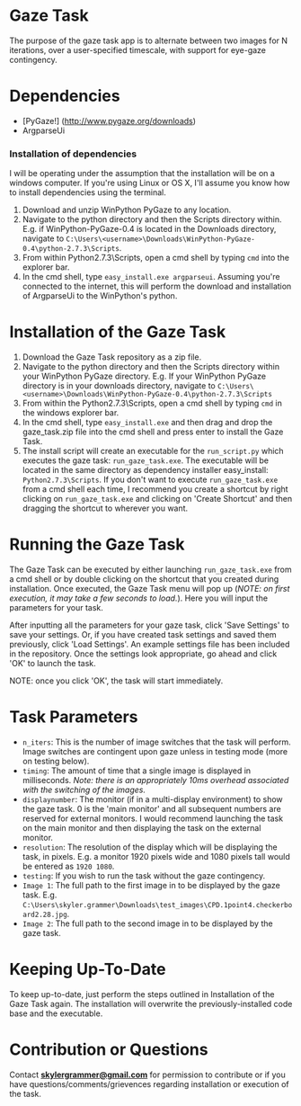 # Gaze Task
The purpose of the gaze task app is to alternate between two images for N iterations, over a user-specified timescale, with support for eye-gaze contingency.

# Dependencies
- [PyGaze!] (http://www.pygaze.org/downloads)
- ArgparseUi

### Installation of dependencies
I will be operating under the assumption that the installation will be on a windows computer. If you're using Linux or OS X, I'll assume you know how to install dependencies using the terminal.

1. Download and unzip WinPython PyGaze to any location.
2. Navigate to the python directory and then the Scripts directory within. E.g. if WinPython-PyGaze-0.4 is located in the Downloads directory, navigate to `C:\Users\<username>\Downloads\WinPython-PyGaze-0.4\python-2.7.3\Scripts`.
3. From within Python2.7.3\Scripts, open a cmd shell by typing `cmd` into the explorer bar.
4. In the cmd shell, type `easy_install.exe argparseui`. Assuming you're connected to the internet, this will perform the download and installation of ArgparseUi to the WinPython's python.

# Installation of the Gaze Task
1. Download the Gaze Task repository as a zip file.
2. Navigate to the python directory and then the Scripts directory within your WinPython PyGaze directory. E.g. If your WinPython PyGaze directory is in your downloads directory, navigate to `C:\Users\<username>\Downloads\WinPython-PyGaze-0.4\python-2.7.3\Scripts`
3. From within the Python2.7.3\Scripts, open a cmd shell by typing `cmd` in the windows explorer bar.
4. In the cmd shell, type `easy_install.exe` and then drag and drop the gaze_task.zip file into the cmd shell and press enter to install the Gaze Task.
5. The install script will create an executable for the `run_script.py` which executes the gaze task: `run_gaze_task.exe`. The executable will be located in the same directory as dependency installer easy_install: `Python2.7.3\Scripts`. If you don't want to execute `run_gaze_task.exe` from a cmd shell each time, I recommend you create a shortcut by right clicking on `run_gaze_task.exe` and clicking on 'Create Shortcut' and then dragging the shortcut to wherever you want.

# Running the Gaze Task
The Gaze Task can be executed by either launching `run_gaze_task.exe` from a cmd shell or by double clicking on the shortcut that you created during installation. Once executed, the Gaze Task menu will pop up (*NOTE: on first execution, it may take a few seconds to load.*). Here you will input the parameters for your task.

After inputting all the parameters for your gaze task, click 'Save Settings' to save your settings. Or, if you have created task settings and saved them previously, click 'Load Settings'. An example settings file has been included in the repository. Once the settings look appropriate, go ahead and click 'OK' to launch the task.

NOTE: once you click 'OK', the task will start immediately.

# Task Parameters
- `n_iters`: This is the number of image switches that the task will perform. Image switches are contingent upon gaze unless in testing mode (more on testing below).
- `timing`: The amount of time that a single image is displayed in milliseconds. *Note: there is an appropriately 10ms overhead associated with the switching of the images.*
- `displaynumber`: The monitor (if in a multi-display environment) to show the gaze task. 0 is the 'main monitor' and all subsequent numbers are reserved for external monitors. I would recommend launching the task on the main monitor and then displaying the task on the external monitor.
- `resolution`: The resolution of the display which will be displaying the task, in pixels. E.g. a monitor 1920 pixels wide and 1080 pixels tall would be entered as `1920 1080`.
- `testing`: If you wish to run the task without the gaze contingency.
- `Image 1`: The full path to the first image in to be displayed by the gaze task. E.g. `C:\Users\skyler.grammer\Downloads\test_images\CPD.1point4.checkerboard2.28.jpg`.
- `Image 2`: The full path to the second image in to be displayed by the gaze task.

# Keeping Up-To-Date
To keep up-to-date, just perform the steps outlined in Installation of the Gaze Task again. The installation will overwrite the previously-installed code base and the executable.

# Contribution or Questions
Contact **skylergrammer@gmail.com** for permission to contribute or if you have questions/comments/grievences regarding installation or execution of the task.
